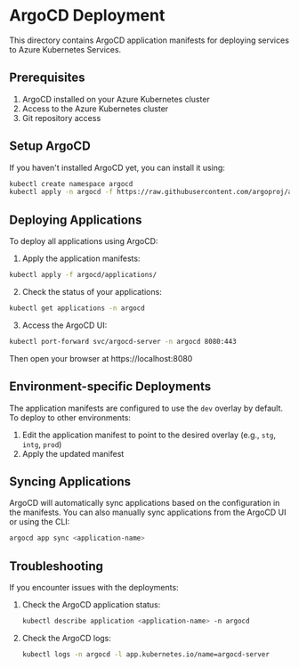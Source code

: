 # ArgoCD Deployment

This directory contains ArgoCD application manifests for deploying services to Azure Kubernetes Services.

## Prerequisites

1. ArgoCD installed on your Azure Kubernetes cluster
2. Access to the Azure Kubernetes cluster
3. Git repository access

## Setup ArgoCD

If you haven't installed ArgoCD yet, you can install it using:

```bash
kubectl create namespace argocd
kubectl apply -n argocd -f https://raw.githubusercontent.com/argoproj/argo-cd/stable/manifests/install.yaml
```

## Deploying Applications

To deploy all applications using ArgoCD:

1. Apply the application manifests:

```bash
kubectl apply -f argocd/applications/
```

2. Check the status of your applications:

```bash
kubectl get applications -n argocd
```

3. Access the ArgoCD UI:

```bash
kubectl port-forward svc/argocd-server -n argocd 8080:443
```

Then open your browser at https://localhost:8080

## Environment-specific Deployments

The application manifests are configured to use the `dev` overlay by default. To deploy to other environments:

1. Edit the application manifest to point to the desired overlay (e.g., `stg`, `intg`, `prod`)
2. Apply the updated manifest

## Syncing Applications

ArgoCD will automatically sync applications based on the configuration in the manifests. You can also manually sync applications from the ArgoCD UI or using the CLI:

```bash
argocd app sync <application-name>
```

## Troubleshooting

If you encounter issues with the deployments:

1. Check the ArgoCD application status:
   ```bash
   kubectl describe application <application-name> -n argocd
   ```

2. Check the ArgoCD logs:
   ```bash
   kubectl logs -n argocd -l app.kubernetes.io/name=argocd-server
   ```
